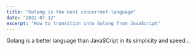```yaml
---
title: "Golang is the best concurrent language"
date: "2022-07-12"
excerpt: "How to transition into Golang from JavaScript"
---
```


Golang is a better language than JavaSCript in its simplicity and speed...

